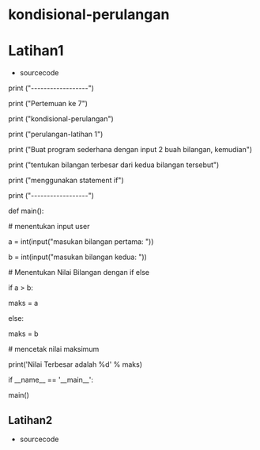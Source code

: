 # kondisional-perulangan
# Latihan1
- sourcecode
<p> print ("------------------")
<p> print ("Pertemuan ke 7")
<p> print ("kondisional-perulangan")
<p> print ("perulangan-latihan 1")
<p> print ("Buat program sederhana dengan input 2 buah bilangan, kemudian")
<p> print ("tentukan bilangan terbesar dari kedua bilangan tersebut")
<p> print ("menggunakan statement if")
<p> print ("------------------")

<p> def main():
    
<p>     # menentukan input user
<p>     a = int(input("masukan bilangan pertama: "))
<p>     b = int(input("masukan bilangan kedua: "))
 
<p>      # Menentukan Nilai Bilangan  dengan if else
<p>     if a > b:
<p>         maks = a
<p>     else:
<p>         maks = b
<p>     # mencetak nilai maksimum
<p>     print('Nilai Terbesar adalah %d' % maks)

<p> if __name__ == '__main__':
<p>     main()
    
## Latihan2
- sourcecode
    
